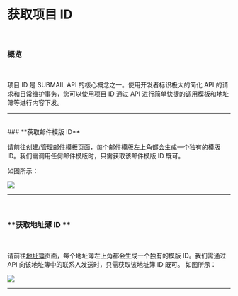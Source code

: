 # 获取项目 ID


<br>

### **概览**

<br>


项目 ID 是 SUBMAIL API 的核心概念之一。使用开发者标识极大的简化 API 的请求和日常维护事务，您可以使用项目 ID 通过 API 进行简单快捷的调用模板和地址簿等进行内容下发。 

---

<br>
### **获取邮件模版 ID**
<br>

请前往[创建/管理邮件模板](https://www.mysubmail.com/console/mail/templates)页面，每个邮件模版左上角都会生成一个独有的模版 ID。我们需调用任何邮件模版时，只需获取该邮件模版 ID 既可。


如图所示：

![](https://libraries.mysubmail.com/public/99040a5a4bb73c0f8ab0495dae84a27f/images/0511e33cea9c4a32c7406e28bc4daf50.png)

---

<br>

### **获取地址薄 ID **

<br>

请前往[地址簿](https://www.mysubmail.com/console/mail/addressbook)页面，每个地址簿左上角都会生成一个独有的模版 ID。我们需通过 API 向该地址簿中的联系人发送时，只需获取该地址簿 ID 既可。
如图所示：

![](https://libraries.mysubmail.com/public/99040a5a4bb73c0f8ab0495dae84a27f/images/d86f7177bb67c4b51e9157f5a995c40d.png)

------